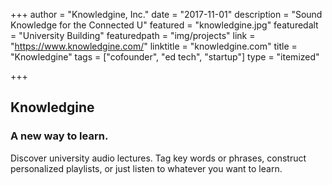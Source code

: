 +++
author = "Knowledgine, Inc."
date = "2017-11-01"
description = "Sound Knowledge for the Connected U"
featured = "knowledgine.jpg"
featuredalt = "University Building"
featuredpath = "img/projects"
link = "https://www.knowledgine.com/"
linktitle = "knowledgine.com"
title = "Knowledgine"
tags = ["cofounder", "ed tech", "startup"]
type = "itemized"

+++

## Knowledgine

### A new way to learn.  

Discover university audio lectures.  Tag key words or phrases, construct personalized playlists, or just listen to whatever you want to learn.